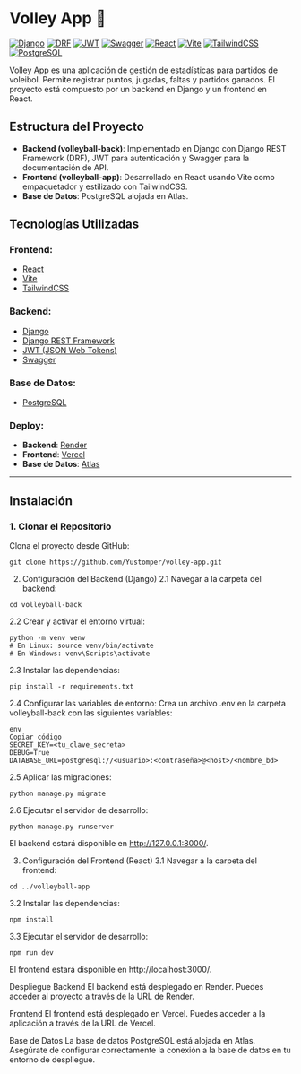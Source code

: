 # Volley App 🏐

[![Django](https://img.shields.io/badge/Django-4.0.5-green)](https://www.djangoproject.com/)
[![DRF](https://img.shields.io/badge/Django%20Rest%20Framework-3.13.1-red)](https://www.django-rest-framework.org/)
[![JWT](https://img.shields.io/badge/JWT-JSON%20Web%20Tokens-yellow)](https://jwt.io/)
[![Swagger](https://img.shields.io/badge/Swagger-API%20Docs-brightgreen)](https://swagger.io/)
[![React](https://img.shields.io/badge/React-18.0.0-blue)](https://reactjs.org/)
[![Vite](https://img.shields.io/badge/Vite-2.9-purple)](https://vitejs.dev/)
[![TailwindCSS](https://img.shields.io/badge/TailwindCSS-3.0-06B6D4)](https://tailwindcss.com/)
[![PostgreSQL](https://img.shields.io/badge/PostgreSQL-14.0-blue)](https://www.postgresql.org/)

Volley App es una aplicación de gestión de estadísticas para partidos de voleibol. Permite registrar puntos, jugadas, faltas y partidos ganados. El proyecto está compuesto por un backend en Django y un frontend en React.

## Estructura del Proyecto

- **Backend (volleyball-back)**: Implementado en Django con Django REST Framework (DRF), JWT para autenticación y Swagger para la documentación de API.
- **Frontend (volleyball-app)**: Desarrollado en React usando Vite como empaquetador y estilizado con TailwindCSS.
- **Base de Datos**: PostgreSQL alojada en Atlas.

## Tecnologías Utilizadas

### Frontend:
- [React](https://reactjs.org/)
- [Vite](https://vitejs.dev/)
- [TailwindCSS](https://tailwindcss.com/)

### Backend:
- [Django](https://www.djangoproject.com/)
- [Django REST Framework](https://www.django-rest-framework.org/)
- [JWT (JSON Web Tokens)](https://jwt.io/)
- [Swagger](https://swagger.io/)

### Base de Datos:
- [PostgreSQL](https://www.postgresql.org/)

### Deploy:
- **Backend**: [Render](https://render.com/)
- **Frontend**: [Vercel](https://vercel.com/)
- **Base de Datos**: [Atlas](https://www.mongodb.com/atlas/database)

---

## Instalación

### 1. Clonar el Repositorio

Clona el proyecto desde GitHub:

```
git clone https://github.com/Yustomper/volley-app.git
```
2. Configuración del Backend (Django)
2.1 Navegar a la carpeta del backend:
```
cd volleyball-back
```
2.2 Crear y activar el entorno virtual:
```
python -m venv venv
# En Linux: source venv/bin/activate 
# En Windows: venv\Scripts\activate
```
2.3 Instalar las dependencias:
```
pip install -r requirements.txt
```
2.4 Configurar las variables de entorno:
Crea un archivo .env en la carpeta volleyball-back con las siguientes variables:
```
env
Copiar código
SECRET_KEY=<tu_clave_secreta>
DEBUG=True
DATABASE_URL=postgresql://<usuario>:<contraseña>@<host>/<nombre_bd>
```
2.5 Aplicar las migraciones:
```
python manage.py migrate
```
2.6 Ejecutar el servidor de desarrollo:
```
python manage.py runserver
```
El backend estará disponible en http://127.0.0.1:8000/.

3. Configuración del Frontend (React)
3.1 Navegar a la carpeta del frontend:
```
cd ../volleyball-app
```
3.2 Instalar las dependencias:
```
npm install
```
3.3 Ejecutar el servidor de desarrollo:
```
npm run dev
```
El frontend estará disponible en http://localhost:3000/.

Despliegue
Backend
El backend está desplegado en Render. Puedes acceder al proyecto a través de la URL de Render.

Frontend
El frontend está desplegado en Vercel. Puedes acceder a la aplicación a través de la URL de Vercel.

Base de Datos
La base de datos PostgreSQL está alojada en Atlas. Asegúrate de configurar correctamente la conexión a la base de datos en tu entorno de despliegue.